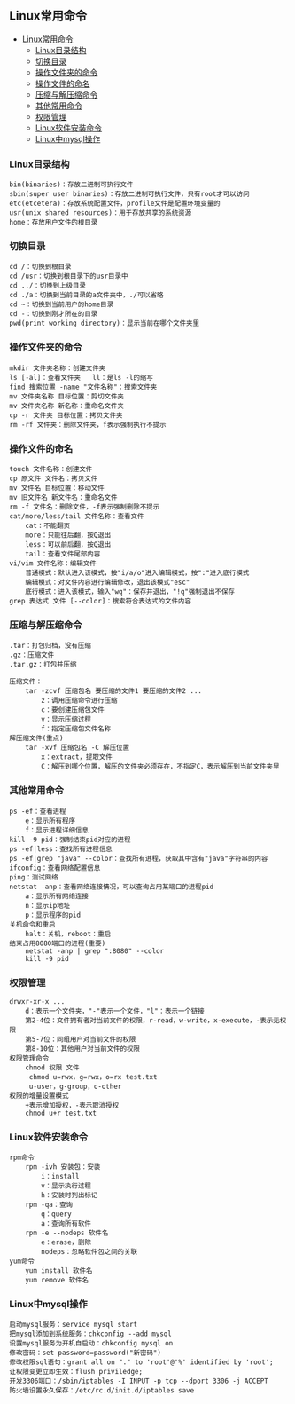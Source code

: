 ## Linux常用命令
<!-- TOC -->

- [Linux常用命令](#linux常用命令)
    - [Linux目录结构](#linux目录结构)
    - [切换目录](#切换目录)
    - [操作文件夹的命令](#操作文件夹的命令)
    - [操作文件的命名](#操作文件的命名)
    - [压缩与解压缩命令](#压缩与解压缩命令)
    - [其他常用命令](#其他常用命令)
    - [权限管理](#权限管理)
    - [Linux软件安装命令](#linux软件安装命令)
    - [Linux中mysql操作](#linux中mysql操作)

<!-- /TOC -->
### Linux目录结构

```
bin(binaries)：存放二进制可执行文件
sbin(super user binaries)：存放二进制可执行文件，只有root才可以访问
etc(etcetera)：存放系统配置文件，profile文件是配置环境变量的
usr(unix shared resources)：用于存放共享的系统资源
home：存放用户文件的根目录
```

### 切换目录

```
cd /：切换到根目录
cd /usr：切换到根目录下的usr目录中
cd ../：切换到上级目录
cd ./a：切换到当前目录的a文件夹中，./可以省略
cd ~：切换到当前用户的home目录
cd -：切换到刚才所在的目录
pwd(print working directory)：显示当前在哪个文件夹里
```

### 操作文件夹的命令

```
mkdir 文件夹名称：创建文件夹
ls [-al]：查看文件夹   ll：是ls -l的缩写
find 搜索位置 -name "文件名称"：搜索文件夹
mv 文件夹名称 目标位置：剪切文件夹
mv 文件夹名称 新名称：重命名文件夹
cp -r 文件夹 目标位置：拷贝文件夹
rm -rf 文件夹：删除文件夹，f表示强制执行不提示
```

### 操作文件的命名

```
touch 文件名称：创建文件
cp 原文件 文件名：拷贝文件
mv 文件名 目标位置：移动文件
mv 旧文件名 新文件名：重命名文件
rm -f 文件名：删除文件，-f表示强制删除不提示
cat/more/less/tail 文件名称：查看文件
	cat：不能翻页
	more：只能往后翻，按Q退出
	less：可以前后翻，按Q退出
	tail：查看文件尾部内容
vi/vim 文件名称：编辑文件
	普通模式：默认进入该模式，按"i/a/o"进入编辑模式，按":"进入底行模式
	编辑模式：对文件内容进行编辑修改，退出该模式"esc"
	底行模式：进入该模式，输入"wq"：保存并退出，"!q"强制退出不保存
grep 表达式 文件 [--color]：搜索符合表达式的文件内容
```

### 压缩与解压缩命令

```
.tar：打包归档，没有压缩
.gz：压缩文件
.tar.gz：打包并压缩

压缩文件：
	tar -zcvf 压缩包名 要压缩的文件1 要压缩的文件2 ...
		z：调用压缩命令进行压缩
		c：要创建压缩包文件
		v：显示压缩过程
		f：指定压缩包文件名称
解压缩文件(重点)
	tar -xvf 压缩包名 -C 解压位置
		x：extract，提取文件
		C：解压到哪个位置，解压的文件夹必须存在，不指定C，表示解压到当前文件夹里
```

### 其他常用命令

```
ps -ef：查看进程
	e：显示所有程序
	f：显示进程详细信息
kill -9 pid：强制结束pid对应的进程
ps -ef|less：查找所有进程信息
ps -ef|grep "java" --color：查找所有进程，获取其中含有"java"字符串的内容
ifconfig：查看网络配置信息
ping：测试网络
netstat -anp：查看网络连接情况，可以查询占用某端口的进程pid
	a：显示所有网络连接
	n：显示ip地址
	p：显示程序的pid
关机命令和重启
	halt：关机，reboot：重启
结束占用8080端口的进程(重要)
	netstat -anp | grep ":8080" --color
	kill -9 pid
```

### 权限管理

```
drwxr-xr-x ...
	d：表示一个文件夹，"-"表示一个文件，"l"：表示一个链接
	第2-4位：文件拥有者对当前文件的权限，r-read，w-write，x-execute，-表示无权限
	第5-7位：同组用户对当前文件的权限
	第8-10位：其他用户对当前文件的权限
权限管理命令
	chmod 权限 文件
	 chmod u=rwx，g=rwx，o=rx test.txt
	 u-user，g-group，o-other
权限的增量设置模式
	+表示增加授权，-表示取消授权
	chmod u+r test.txt
```

### Linux软件安装命令

```
rpm命令
	rpm -ivh 安装包：安装
		i：install
		v：显示执行过程
		h：安装时列出标记
	rpm -qa：查询
		q：query
		a：查询所有软件
	rpm -e --nodeps 软件名
		e：erase，删除
		nodeps：忽略软件包之间的关联
yum命令
	yum install 软件名
	yum remove 软件名
```

### Linux中mysql操作

```
启动mysql服务：service mysql start
把mysql添加到系统服务：chkconfig --add mysql
设置mysql服务为开机自启动：chkconfig mysql on
修改密码：set password=password("新密码")
修改权限sql语句：grant all on "." to 'root'@'%' identified by 'root';
让权限变更立即生效：flush priviledge;
开发3306端口：/sbin/iptables -I INPUT -p tcp --dport 3306 -j ACCEPT
防火墙设置永久保存：/etc/rc.d/init.d/iptables save
```

